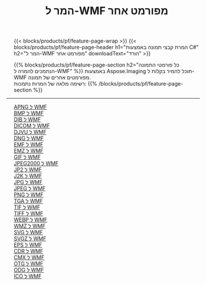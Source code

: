 ﻿---
title: המר ל-WMF מפורמט אחר 
weight: 3920
url: /he/net/conversion/to/wmf 
lang: he
langdirlevel: 2
locales: zh-hans,ja,it,ru,de,es,fr,nl,id,lt,pl,pt,vi,tr,ko,zh-hant,ar,hi,th,sv,cs,uk,he
description: באמצעות Aspose.Imaging תוכל להמיר בקלות ל-WMF מפורמט אחר
---

{{< blocks/products/pf/feature-page-wrap >}}
{{< blocks/products/pf/feature-page-header h1="המרת קבצי תמונה באמצעות C#" h2="המר ל-WMF מפורמט אחר" downloadText="הורד" >}}


{{% blocks/products/pf/feature-page-section  h2="כל פורמטי התמונה הנתמכים להמרה ל-WMF" %}}
באמצעות Aspose.Imaging תוכל להמיר בקלות ל-WMF מפורמטים אחרים של תמונה.
<br/>
רשימה מלאה של המרות נתמכות:
{{% /blocks/products/pf/feature-page-section %}}
<div class="container-fluid productfamilypage bg-gray">
    <div class="convertypes bg-gray agp-content section">
        <div class="container">
		<hr style="margin-left:-20px;"/>
		<div class="row other-converters">
		    <div class='col-md-2 other-converter remove-lp remove-rp'><a href="/imaging/he/net/conversion/apng-to-wmf" >APNG ל WMF</a></div>
<div class='col-md-2 other-converter remove-lp remove-rp'><a href="/imaging/he/net/conversion/bmp-to-wmf" >BMP ל WMF</a></div>
<div class='col-md-2 other-converter remove-lp remove-rp'><a href="/imaging/he/net/conversion/dib-to-wmf" >DIB ל WMF</a></div>
<div class='col-md-2 other-converter remove-lp remove-rp'><a href="/imaging/he/net/conversion/dicom-to-wmf" >DICOM ל WMF</a></div>
<div class='col-md-2 other-converter remove-lp remove-rp'><a href="/imaging/he/net/conversion/djvu-to-wmf" >DJVU ל WMF</a></div>
<div class='col-md-2 other-converter remove-lp remove-rp'><a href="/imaging/he/net/conversion/dng-to-wmf" >DNG ל WMF</a></div>
<div class='col-md-2 other-converter remove-lp remove-rp'><a href="/imaging/he/net/conversion/emf-to-wmf" >EMF ל WMF</a></div>
<div class='col-md-2 other-converter remove-lp remove-rp'><a href="/imaging/he/net/conversion/emz-to-wmf" >EMZ ל WMF</a></div>
<div class='col-md-2 other-converter remove-lp remove-rp'><a href="/imaging/he/net/conversion/gif-to-wmf" >GIF ל WMF</a></div>
<div class='col-md-2 other-converter remove-lp remove-rp'><a href="/imaging/he/net/conversion/jpeg2000-to-wmf" >JPEG2000 ל WMF</a></div>
<div class='col-md-2 other-converter remove-lp remove-rp'><a href="/imaging/he/net/conversion/jp2-to-wmf" >JP2 ל WMF</a></div>
<div class='col-md-2 other-converter remove-lp remove-rp'><a href="/imaging/he/net/conversion/j2k-to-wmf" >J2K ל WMF</a></div>
<div class='col-md-2 other-converter remove-lp remove-rp'><a href="/imaging/he/net/conversion/jpg-to-wmf" >JPG ל WMF</a></div>
<div class='col-md-2 other-converter remove-lp remove-rp'><a href="/imaging/he/net/conversion/jpeg-to-wmf" >JPEG ל WMF</a></div>
<div class='col-md-2 other-converter remove-lp remove-rp'><a href="/imaging/he/net/conversion/png-to-wmf" >PNG ל WMF</a></div>
<div class='col-md-2 other-converter remove-lp remove-rp'><a href="/imaging/he/net/conversion/tga-to-wmf" >TGA ל WMF</a></div>
<div class='col-md-2 other-converter remove-lp remove-rp'><a href="/imaging/he/net/conversion/tif-to-wmf" >TIF ל WMF</a></div>
<div class='col-md-2 other-converter remove-lp remove-rp'><a href="/imaging/he/net/conversion/tiff-to-wmf" >TIFF ל WMF</a></div>
<div class='col-md-2 other-converter remove-lp remove-rp'><a href="/imaging/he/net/conversion/webp-to-wmf" >WEBP ל WMF</a></div>
<div class='col-md-2 other-converter remove-lp remove-rp'><a href="/imaging/he/net/conversion/wmz-to-wmf" >WMZ ל WMF</a></div>
<div class='col-md-2 other-converter remove-lp remove-rp'><a href="/imaging/he/net/conversion/svg-to-wmf" >SVG ל WMF</a></div>
<div class='col-md-2 other-converter remove-lp remove-rp'><a href="/imaging/he/net/conversion/svgz-to-wmf" >SVGZ ל WMF</a></div>
<div class='col-md-2 other-converter remove-lp remove-rp'><a href="/imaging/he/net/conversion/eps-to-wmf" >EPS ל WMF</a></div>
<div class='col-md-2 other-converter remove-lp remove-rp'><a href="/imaging/he/net/conversion/cdr-to-wmf" >CDR ל WMF</a></div>
<div class='col-md-2 other-converter remove-lp remove-rp'><a href="/imaging/he/net/conversion/cmx-to-wmf" >CMX ל WMF</a></div>
<div class='col-md-2 other-converter remove-lp remove-rp'><a href="/imaging/he/net/conversion/otg-to-wmf" >OTG ל WMF</a></div>
<div class='col-md-2 other-converter remove-lp remove-rp'><a href="/imaging/he/net/conversion/odg-to-wmf" >ODG ל WMF</a></div>
<div class='col-md-2 other-converter remove-lp remove-rp'><a href="/imaging/he/net/conversion/ico-to-wmf" >ICO ל WMF</a></div>
                </div>
        </div>
    </div>
</div>
<br/>

